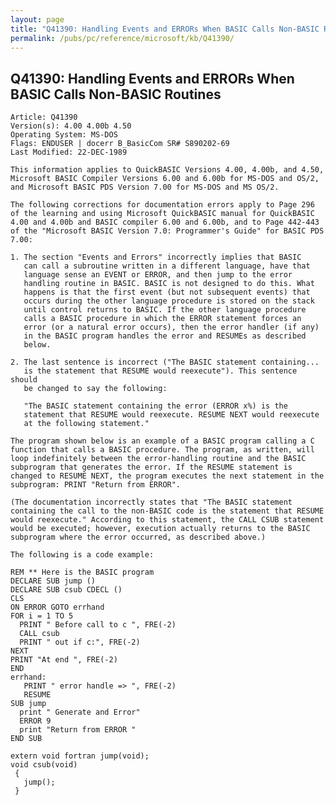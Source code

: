 ```yaml
---
layout: page
title: "Q41390: Handling Events and ERRORs When BASIC Calls Non-BASIC Routines"
permalink: /pubs/pc/reference/microsoft/kb/Q41390/
---
```


## Q41390: Handling Events and ERRORs When BASIC Calls Non-BASIC Routines

	Article: Q41390
	Version(s): 4.00 4.00b 4.50
	Operating System: MS-DOS
	Flags: ENDUSER | docerr B_BasicCom SR# S890202-69
	Last Modified: 22-DEC-1989
	
	This information applies to QuickBASIC Versions 4.00, 4.00b, and 4.50,
	Microsoft BASIC Compiler Versions 6.00 and 6.00b for MS-DOS and OS/2,
	and Microsoft BASIC PDS Version 7.00 for MS-DOS and MS OS/2.
	
	The following corrections for documentation errors apply to Page 296
	of the learning and using Microsoft QuickBASIC manual for QuickBASIC
	4.00 and 4.00b and BASIC compiler 6.00 and 6.00b, and to Page 442-443
	of the "Microsoft BASIC Version 7.0: Programmer's Guide" for BASIC PDS
	7.00:
	
	1. The section "Events and Errors" incorrectly implies that BASIC
	   can call a subroutine written in a different language, have that
	   language sense an EVENT or ERROR, and then jump to the error
	   handling routine in BASIC. BASIC is not designed to do this. What
	   happens is that the first event (but not subsequent events) that
	   occurs during the other language procedure is stored on the stack
	   until control returns to BASIC. If the other language procedure
	   calls a BASIC procedure in which the ERROR statement forces an
	   error (or a natural error occurs), then the error handler (if any)
	   in the BASIC program handles the error and RESUMEs as described
	   below.
	
	2. The last sentence is incorrect ("The BASIC statement containing...
	   is the statement that RESUME would reexecute"). This sentence should
	   be changed to say the following:
	
	   "The BASIC statement containing the error (ERROR x%) is the
	   statement that RESUME would reexecute. RESUME NEXT would reexecute
	   at the following statement."
	
	The program shown below is an example of a BASIC program calling a C
	function that calls a BASIC procedure. The program, as written, will
	loop indefinitely between the error-handling routine and the BASIC
	subprogram that generates the error. If the RESUME statement is
	changed to RESUME NEXT, the program executes the next statement in the
	subprogram: PRINT "Return from ERROR".
	
	(The documentation incorrectly states that "The BASIC statement
	containing the call to the non-BASIC code is the statement that RESUME
	would reexecute." According to this statement, the CALL CSUB statement
	would be executed; however, execution actually returns to the BASIC
	subprogram where the error occurred, as described above.)
	
	The following is a code example:
	
	REM ** Here is the BASIC program
	DECLARE SUB jump ()
	DECLARE SUB csub CDECL ()
	CLS
	ON ERROR GOTO errhand
	FOR i = 1 TO 5
	  PRINT " Before call to c ", FRE(-2)
	  CALL csub
	  PRINT " out if c:", FRE(-2)
	NEXT
	PRINT "At end ", FRE(-2)
	END
	errhand:
	   PRINT " error handle => ", FRE(-2)
	   RESUME
	SUB jump
	  print " Generate and Error"
	  ERROR 9
	  print "Return from ERROR "
	END SUB
	
	extern void fortran jump(void);
	void csub(void)
	 {
	   jump();
	 }
